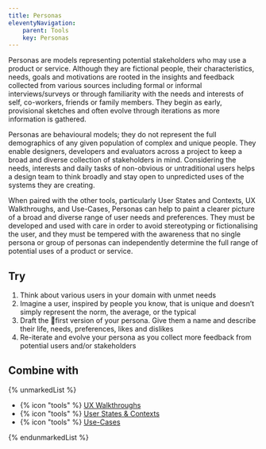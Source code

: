 ```yaml
---
title: Personas
eleventyNavigation:
    parent: Tools
    key: Personas
---
```


Personas are models representing potential stakeholders who may use a product or service. Although they are fictional
people, their characteristics, needs, goals and motivations are rooted in the insights and feedback collected from
various sources including formal or informal interviews/surveys or through familiarity with the needs and interests of
self, co-workers, friends or family members. They begin as early, provisional sketches and often evolve through
iterations as more information is gathered.

Personas are behavioural models; they do not represent the full demographics of any given population of complex and
unique people. They enable designers, developers and evaluators across a project to keep a broad and diverse collection
of stakeholders in mind. Considering the needs, interests and daily tasks of non-obvious or untraditional users helps a
design team to think broadly and stay open to unpredicted uses of the systems they are creating.

When paired with the other tools, particularly User States and Contexts, UX Walkthroughs, and Use-Cases, Personas can
help to paint a clearer picture of a broad and diverse range of user needs and preferences. They must be developed and
used with care in order to avoid stereotyping or fictionalising the user, and they must be tempered with the awareness
that no single persona or group of personas can independently determine the full range of potential uses of a product or
service.

## Try

1. Think about various users in your domain with unmet needs
2. Imagine a user, inspired by people you know, that is unique and doesn’t simply represent the norm, the average, or
   the typical
3. Draft the first version of your persona. Give them a name and describe their life, needs, preferences, likes and
   dislikes
4. Re-iterate and evolve your persona as you collect more feedback from potential users and/or stakeholders

## Combine with

{% unmarkedList %}

* {% icon "tools" %} [UX Walkthroughs](../../tools/ux-walkthroughs/)
* {% icon "tools" %} [User States & Contexts](../../tools/user-states-and-contexts/)
* {% icon "tools" %} [Use-Cases](../../tools/use-cases/)

{% endunmarkedList %}
